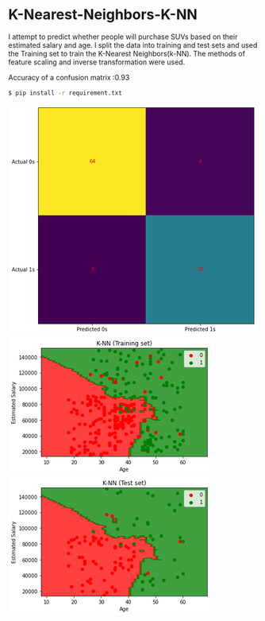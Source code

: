# K-Nearest-Neighbors-K-NN

I attempt to predict whether people will purchase SUVs based on their estimated salary and age. I split the data into training and test sets and used the Training set to train the K-Nearest Neighbors(k-NN). The methods of feature scaling and inverse transformation were used.

Accuracy of a confusion matrix :0.93


```bash
$ pip install -r requirement.txt
```
![model's output](./figure1.png)
![model's output](./figure2.png)
![model's output](./figure3.png)

